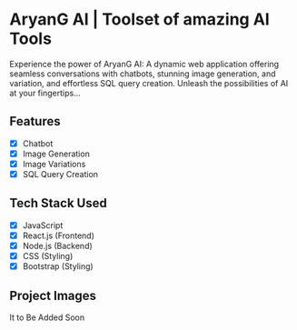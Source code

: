 # AryanG AI | Toolset of amazing AI Tools

Experience the power of AryanG AI: A dynamic web application offering seamless conversations with chatbots, stunning image generation, and variation, and effortless SQL query creation. Unleash the possibilities of AI at your fingertips...

## Features

- [x] Chatbot
- [x] Image Generation
- [x] Image Variations
- [x] SQL Query Creation

## Tech Stack Used

- [x] JavaScript
- [x] React.js (Frontend)
- [x] Node.js (Backend)
- [x] CSS (Styling)
- [x] Bootstrap (Styling)

## Project Images

It to Be Added Soon
